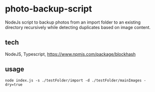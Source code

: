 # photo-backup-script
NodeJs script to backup photos from an import folder to an existing directory recursively while detecting duplicates based on image content.

## tech
NodeJS, Typescript, https://www.npmjs.com/package/blockhash

## usage
```
node index.js -s ./testFolder/import -d ./testFolder/mainImages -dry=true
```
